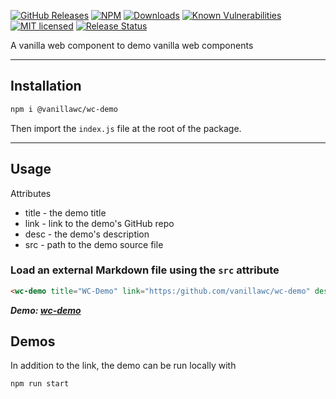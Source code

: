 [![GitHub Releases](https://img.shields.io/github/release/vanillawc/wc-demo.svg)](https://github.com/vanillawc/wc-demo/releases)
[![NPM](https://badgen.net/npm/v/@vanillawc/wc-demo)](https://www.npmjs.com/package/@vanillawc/wc-demo)
[![Downloads](https://badgen.net/npm/dt/@vanillawc/wc-demo)](https://www.npmjs.com/package/@vanillawc/wc-demo)
[![Known Vulnerabilities](https://snyk.io/test/npm/@vanillawc/wc-demo/badge.svg)](https://snyk.io/test/npm/@vanillawc/wc-demo)
[![MIT licensed](https://img.shields.io/badge/license-MIT-blue.svg)](https://raw.githubusercontent.com/vanillawc/wc-demo/master/LICENSE)
[![Release Status](https://github.com/vanillawc/wc-demo/workflows/Release/badge.svg)](https://github.com/vanillawc/wc-demo/actions)

A vanilla web component to demo vanilla web components

 <!-- TODO: Add video graphic here -->

-----

## Installation

```sh
npm i @vanillawc/wc-demo
```

Then import the `index.js` file at the root of the package.

-----

## Usage

Attributes

- title - the demo title
- link - link to the demo's GitHub repo
- desc - the demo's description
- src - path to the demo source file

### Load an external Markdown file using the `src` attribute

```html
<wc-demo title="WC-Demo" link="https:/github.com/vanillawc/wc-demo" desc="Basic Usage" src="assets/demo.html"></wc-demo>
```

***Demo: [wc-demo][]***

## Demos

In addition to the link, the demo can be run locally with

```sh
npm run start
```

[wc-demo]: https://vanillawc.github.io/wc-demo/demo/index.html
